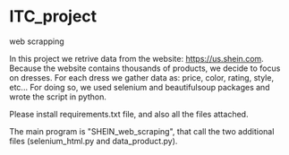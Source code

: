 # ITC_project
web scrapping

In this project we retrive data from the website: https://us.shein.com.
Because the website contains thousands of products, we decide to focus on dresses.
For each dress we gather data as: price, color, rating, style, etc...
For doing so, we used selenium and beautifulsoup packages and wrote the script in python.

Please install requirements.txt file, and also all the files attached.

The main program is "SHEIN_web_scraping", that call the two additional files (selenium_html.py and data_product.py).
